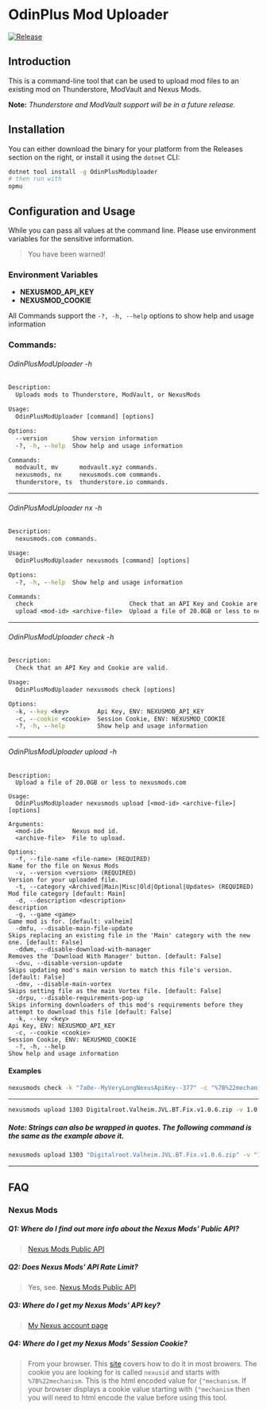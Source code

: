 # OdinPlus Mod Uploader

[![Release](https://github.com/Digitalroot-Valheim/Digitalroot.OdinPlusModUploader/actions/workflows/release.yml/badge.svg)](https://github.com/Digitalroot-Valheim/Digitalroot.OdinPlusModUploader/actions/workflows/release.yml)

## Introduction

This is a command-line tool that can be used to upload mod files to an existing mod on Thunderstore, ModVault and Nexus Mods.

**Note:** _Thunderstore and ModVault support will be in a future release._

## Installation

You can either download the binary for your platform from the Releases section on the right, or install it using the `dotnet` CLI:

```bash
dotnet tool install -g OdinPlusModUploader
# then run with
opmu
```

## Configuration and Usage

While you can pass all values at the command line. 
Please use environment variables for the sensitive information. 

> You have been warned!

### Environment Variables
- __NEXUSMOD_API_KEY__ 
- __NEXUSMOD_COOKIE__

All Commands support the `-?, -h, --help` options to show help and usage information

### Commands:

###### OdinPlusModUploader -h
```bat
Description:
  Uploads mods to Thunderstore, ModVault, or NexusMods

Usage:
  OdinPlusModUploader [command] [options]

Options:
  --version       Show version information
  -?, -h, --help  Show help and usage information

Commands:
  modvault, mv      modvault.xyz commands.
  nexusmods, nx     nexusmods.com commands.
  thunderstore, ts  thunderstore.io commands.
```
---

###### OdinPlusModUploader nx -h
```bat
Description:
  nexusmods.com commands.

Usage:
  OdinPlusModUploader nexusmods [command] [options]

Options:
  -?, -h, --help  Show help and usage information

Commands:
  check                           Check that an API Key and Cookie are valid.
  upload <mod-id> <archive-file>  Upload a file of 20.0GB or less to nexusmods.com
```
---

###### OdinPlusModUploader check -h
```bat
Description:
  Check that an API Key and Cookie are valid.

Usage:
  OdinPlusModUploader nexusmods check [options]

Options:
  -k, --key <key>        Api Key, ENV: NEXUSMOD_API_KEY
  -c, --cookie <cookie>  Session Cookie, ENV: NEXUSMOD_COOKIE
  -?, -h, --help         Show help and usage information
```
---

###### OdinPlusModUploader upload -h
```
Description:
  Upload a file of 20.0GB or less to nexusmods.com

Usage:
  OdinPlusModUploader nexusmods upload [<mod-id> <archive-file>] [options]

Arguments:
  <mod-id>        Nexus mod id.
  <archive-file>  File to upload.

Options:
  -f, --file-name <file-name> (REQUIRED)                               Name for the file on Nexus Mods
  -v, --version <version> (REQUIRED)                                   Version for your uploaded file.
  -t, --category <Archived|Main|Misc|Old|Optional|Updates> (REQUIRED)  Mod file category [default: Main]
  -d, --description <description>                                      description
  -g, --game <game>                                                    Game mod is for. [default: valheim]
  -dmfu, --disable-main-file-update                                    Skips replacing an existing file in the 'Main' category with the new one. [default: False]
  -ddwm, --disable-download-with-manager                               Removes the 'Download With Manager' button. [default: False]
  -dvu, --disable-version-update                                       Skips updating mod's main version to match this file's version. [default: False]
  -dmv, --disable-main-vortex                                          Skips setting file as the main Vortex file. [default: False]
  -drpu, --disable-requirements-pop-up                                 Skips informing downloaders of this mod's requirements before they attempt to download this file [default: False]
  -k, --key <key>                                                      Api Key, ENV: NEXUSMOD_API_KEY
  -c, --cookie <cookie>                                                Session Cookie, ENV: NEXUSMOD_COOKIE
  -?, -h, --help                                                       Show help and usage information
```

#### Examples
```bash
nexusmods check -k "7a0e--MyVeryLongNexusApiKey--377" -c "%7B%22mechanism--MyVeryLongNexusSessionCookieValue--%22%7D"
```
---
```bash
nexusmods upload 1303 Digitalroot.Valheim.JVL.BT.Fix.v1.0.6.zip -v 1.0.6 -f TestFile -t Main -ddwm -dmv -d "My Test File"
```
##### Note: Strings can also be wrapped in quotes. The following command is the same as the example above it.
```bash
nexusmods upload 1303 "Digitalroot.Valheim.JVL.BT.Fix.v1.0.6.zip" -v "1.0.6" -f "TestFile" -t Main -ddwm -dmv -d "My Test File"
```
---
## FAQ
### Nexus Mods
##### Q1: Where do I find out more info about the Nexus Mods' Public API?
> [Nexus Mods Public API](https://app.swaggerhub.com/apis-docs/NexusMods/nexus-mods_public_api_params_in_form_data/1.0)

##### Q2: Does Nexus Mods' API Rate Limit? 
> Yes, see. [Nexus Mods Public API](https://app.swaggerhub.com/apis-docs/NexusMods/nexus-mods_public_api_params_in_form_data/1.0)

##### Q3: Where do I get my Nexus Mods' API key? 
> [My Nexus account page](https://www.nexusmods.com/users/myaccount?tab=api%20access)

##### Q4: Where do I get my Nexus Mods' Session Cookie? 
> From your browser. This [site](https://www.cookieyes.com/how-to-check-cookies-on-your-website-manually/) covers how to do it in most browers.
> The cookie you are looking for is called `nexusid` and starts with `%7B%22mechanism`. This is the html encoded value for `{"mechanism`. 
> If your browser displays a cookie value starting with `{"mechanism` then you will need to html encode the value before using this tool.

 
